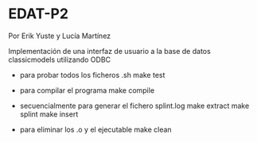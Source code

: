 # EDAT-P2

Por Erik Yuste y Lucía Martínez

Implementación de una interfaz de usuario a la base de datos classicmodels utilizando ODBC


- para probar todos los ficheros .sh
make test 

- para compilar el programa
make compile 

- secuencialmente para generar el fichero splint.log
make extract
make splint
make insert

- para eliminar los .o y el ejecutable
make clean
